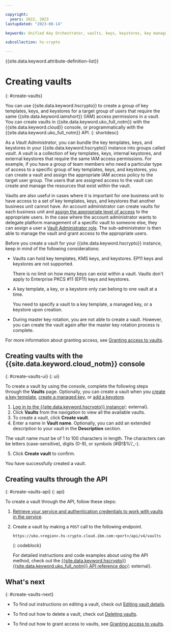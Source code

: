 ```yaml
---

copyright:
  years: 2022, 2023
lastupdated: "2023-08-14"

keywords: Unified Key Orchestrator, vaults, keys, keystores, key management, UKO

subcollection: hs-crypto

---
```


{{site.data.keyword.attribute-definition-list}}




# Creating vaults
{: #create-vaults}




You can use {{site.data.keyword.hscrypto}} to create a group of key templates, keys, and keystores for a target group of users that require the same {{site.data.keyword.iamshort}} (IAM) access permissions in a vault. You can create vaults in {{site.data.keyword.uko_full_notm}} with the {{site.data.keyword.cloud}} console, or programmatically with the {{site.data.keyword.uko_full_notm}} API.
{: shortdesc}

As a _Vault Administrator_, you can bundle the key templates, keys, and keystores in your {{site.data.keyword.hscrypto}} instance into groups called _vault_. A vault is a collection of key templates, keys, internal keystores, and external keystores that require the same IAM access permissions. For example, if you have a group of team members who need a particular type of access to a specific group of key templates, keys, and keystores, you can create a vault and assign the appropriate IAM access policy to the target user group. The users that are assigned access to the vault can create and manage the resources that exist within the vault.

Vaults are also useful in cases where it is important for one business unit to have access to a set of key templates, keys, and keystores that another business unit cannot have. An account administrator can create vaults for each business unit and [assign the appropriate level of access](/docs/hs-crypto?topic=hs-crypto-grant-access-vaults) to the appropriate users. In the case where the account administrator wants to delegate platform management of a specific vault to someone else, they can assign a user a [Vault Administrator role](/docs/hs-crypto?topic=hs-crypto-uko-manage-access#uko-service-access-roles). The sub-administrator is then able to manage the vault and grant access to the appropriate users.



Before you create a vault for your {{site.data.keyword.hscrypto}} instance, keep in mind of the following considerations:

- Vaults can hold key templates, KMS keys, and keystores. EP11 keys and keystores are not supported.

    There is no limit on how many keys can exist within a vault. Vaults don't apply to Enterprise PKCS #11 (EP11) keys and keystores.

- A key template, a key, or a keystore only can belong to one vault at a time.

    You need to specify a vault to a key template, a managed key, or a keystore upon creation.

- During master key rotation, you are not able to create a vault. However, you can create the vault again after the master key rotation process is complete.

For more information about granting access, see [Granting access to vaults](/docs/hs-crypto?topic=hs-crypto-grant-access-vaults).


## Creating vaults with the {{site.data.keyword.cloud_notm}} console
{: #create-vaults-ui}
{: ui}



To create a vault by using the console, complete the following steps through the **Vaults** page. Optionally, you can create a vault when you [create a key template](/docs/hs-crypto?topic=hs-crypto-create-template), [create a managed key](/docs/hs-crypto?topic=hs-crypto-create-managed-keys), or [add a keystore](/docs/hs-crypto?topic=hs-crypto-create-internal-keystores).


1. [Log in to the {{site.data.keyword.hscrypto}} instance](https://cloud.ibm.com/login){: external}.
2. Click **Vaults** from the navigation to view all the available vaults.
3. To create a vault, click **Create vault**.
4. Enter a name in **Vault name**. Optionally, you can add an extended description to your vault in the **Description** section.
  
  The vault name must be of 1 to 100 characters in length. The characters can be letters (case-sensitive), digits (0-9), or symbols (#@!$%\’_-).
  
5. Click **Create vault** to confirm.

You have successfully created a vault. 

## Creating vaults through the API
{: #create-vaults-api}
{: api}

To create a vault through the API, follow these steps:

1. [Retrieve your service and authentication credentials to work with vaults in the service](/docs/hs-crypto?topic=hs-crypto-set-up-uko-api).
2. Create a vault by making a `POST` call to the following endpoint.

    ```
    https://uko.<region>.hs-crypto.cloud.ibm.com:<port>/api/v4/vaults
    ```
    {: codeblock}

    For detailed instructions and code examples about using the API method, check out the [{{site.data.keyword.hscrypto}} {{site.data.keyword.uko_full_notm}} API reference doc](/apidocs/uko#create-vault){: external}.

## What's next
{: #create-vaults-next}

- To find out instructions on editing a vault, check out [Editing vault details](/docs/hs-crypto?topic=hs-crypto-edit-vaults).

- To find out how to delete a vault, check out [Deleting vaults](/docs/hs-crypto?topic=hs-crypto-delete-vaults).
  
- To find out how to grant access to vaults, see [Granting access to vaults](/docs/hs-crypto?topic=hs-crypto-grant-access-vaults).

